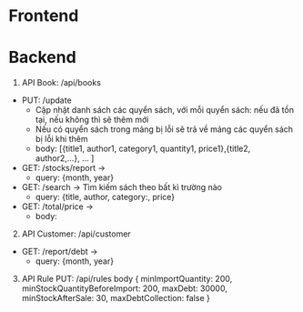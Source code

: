 # Frontend

# Backend

1. API Book: /api/books

- PUT: /update  
  - Cập nhật danh sách các quyển sách, với mỗi quyển sách: nếu đã tồn tại, nếu không thì sẽ thêm mới
  - Nếu có quyển sách trong mảng bị lỗi sẽ trả về mảng các quyển sách bị lỗi khi thêm
  - body: [{title1, author1, category1, quantity1, price1},{title2, author2,...}, ... ]
- GET: /stocks/report ->
  - query: {month, year}
- GET: /search -> Tìm kiếm sách theo bất kì trường nào
  - query: {title, author, category:, price}
- GET: /total/price ->
  - body:

2. API Customer: /api/customer

- GET: /report/debt ->
  - query: {month, year}

3. API Rule
   PUT: /api/rules
   body {
   minImportQuantity: 200,
   minStockQuantityBeforeImport: 200,
   maxDebt: 30000,
   minStockAfterSale: 30,
   maxDebtCollection: false
   }
